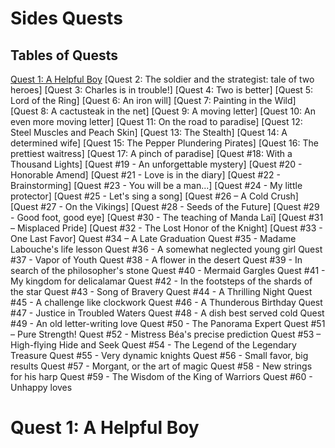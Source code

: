 # Sides Quests

## Tables of Quests
[Quest 1: A Helpful Boy](#Quest-1-A-Helpful-Boy)
[Quest 2: The soldier and the strategist: tale of two heroes]
[Quest 3: Charles is in trouble!]
[Quest 4: Two is better]
[Quest 5: Lord of the Ring]
[Quest 6: An iron will]
[Quest 7: Painting in the Wild]
[Quest 8: A cactusteak in the net]
[Quest 9: A moving letter]
[Quest 10: An even more moving letter]
[Quest 11: On the road to paradise]
[Quest 12: Steel Muscles and Peach Skin]
[Quest 13: The Stealth]
[Quest 14: A determined wife]
[Quest 15: The Pepper Plundering Pirates]
[Quest 16: The prettiest waitress]
[Quest 17: A pinch of paradise]
[Quest #18: With a Thousand Lights]
[Quest #19 - An unforgettable mystery]
[Quest #20 - Honorable Amend]
[Quest #21 - Love is in the diary]
[Quest #22 - Brainstorming]
[Quest #23 - You will be a man...]
[Quest #24 - My little protector]
[Quest #25 - Let's sing a song]
[Quest #26 – A Cold Crush]
[Quest #27 - On the Vikings]
[Quest #28 - Seeds of the Future]
[Quest #29 - Good foot, good eye]
[Quest #30 - The teaching of Manda Laï]
[Quest #31 – Misplaced Pride]
[Quest #32 - The Lost Honor of the Knight]
[Quest #33 - One Last Favor]
Quest #34 – A Late Graduation
Quest #35 - Madame Labouche's life lesson
Quest #36 - A somewhat neglected young girl
Quest #37 - Vapor of Youth
Quest #38 - A flower in the desert
Quest #39 - In search of the philosopher's stone
Quest #40 - Mermaid Gargles
Quest #41 - My kingdom for delicalamar
Quest #42 - In the footsteps of the shards of the star
Quest #43 - Song of Bravery
Quest #44 - A Thrilling Night
Quest #45 - A challenge like clockwork
Quest #46 - A Thunderous Birthday
Quest #47 - Justice in Troubled Waters
Quest #48 - A dish best served cold
Quest #49 - An old letter-writing love
Quest #50 - The Panorama Expert
Quest #51 – Pure Strength!
Quest #52 - Mistress Béa's precise prediction
Quest #53 – High-flying Hide and Seek
Quest #54 - The Legend of the Legendary Treasure
Quest #55 - Very dynamic knights
Quest #56 - Small favor, big results
Quest #57 - Morgant, or the art of magic
Quest #58 - New strings for his harp
Quest #59 - The Wisdom of the King of Warriors
Quest #60 - Unhappy loves

# Quest 1: A Helpful Boy

